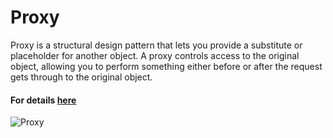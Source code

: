 # Proxy
Proxy is a structural design pattern that lets you provide a substitute or placeholder for another object. A proxy controls access to the original object, allowing you to perform something either before or after the request gets through to the original object.
#### For details [here](https://refactoring.guru/design-patterns/proxy)
![Proxy](https://refactoring.guru/images/patterns/content/proxy/proxy.png)
